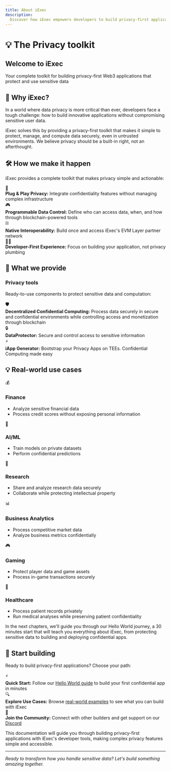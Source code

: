 ```yaml
---
title: About iExec
description:
  Discover how iExec empowers developers to build privacy-first applications
---
```


# 💡 The Privacy toolkit

<div class="bg-gradient-to-r from-[#fcd15a] to-[#ffad4d] rounded-[6px] px-8 pb-4 text-gray-800 max-w-3xl mx-auto mb-6">
  <h2 class="text-2xl font-bold mt-0 !border-none">Welcome to iExec</h2>
  <p>Your complete toolkit for building privacy-first Web3 applications that protect and use sensitive data</p>
</div>

## 🤔 Why iExec?

In a world where data privacy is more critical than ever, developers face a
tough challenge: how to build innovative applications without compromising
sensitive user data.

<div class="bg-gradient-to-r from-purple-400/10 to-purple-400/5 rounded-[6px] p-6 border-l-4 border-fuchsia-700 mb-6">
  <p class="m-0!">iExec solves this by providing a <span class="text-fuchsia-700 font-semibold">privacy-first toolkit</span> that makes it simple to protect, manage, and compute data securely, even in untrusted environments. We believe privacy should be a <span class="text-fuchsia-700 font-semibold">built-in right</span>, not an afterthought.</p>
</div>

## 🛠️ How we make it happen

iExec provides a complete toolkit that makes privacy simple and actionable:

<div class="bg-[var(--vp-c-bg-soft)] rounded-[6px] p-6 mb-6">
  <div class="flex flex-col gap-3">
    <div class="flex items-center gap-3">
      <span class="text-xl">🔌</span>
      <div>
        <strong>Plug & Play Privacy:</strong> Integrate confidentiality features without managing complex infrastructure
      </div>
    </div>
    <div class="flex items-center gap-3">
      <span class="text-xl">🎮</span>
      <div>
        <strong>Programmable Data Control:</strong> Define who can access data, when, and how through blockchain-powered tools
      </div>
    </div>
    <div class="flex items-center gap-3">
      <span class="text-xl">⛓️</span>
      <div>
        <strong>Native Interoperability:</strong> Build once and access iExec's EVM Layer partner network
      </div>
    </div>
    <div class="flex items-center gap-3">
      <span class="text-xl">👨‍💻</span>
      <div>
        <strong>Developer-First Experience:</strong> Focus on building your application, not privacy plumbing
      </div>
    </div>
  </div>
</div>

## 🔧 What we provide

### Privacy tools

Ready-to-use components to protect sensitive data and computation:

<div class="bg-[var(--vp-c-bg-soft)] rounded-[6px] p-6 mb-6">
  <div class="flex flex-col gap-4">
    <div class="flex items-start gap-3">
      <span class="text-xl">🛡️</span>
      <div>
        <strong>Decentralized Confidential Computing:</strong> Process data securely in secure and confidential environments while controlling access and monetization through blockchain
      </div>
    </div>
    <div class="flex items-start gap-3">
      <span class="text-xl">🔒</span>
      <div>
        <strong>DataProtector:</strong> Secure and control access to sensitive information
      </div>
    </div>
    <div class="flex items-start gap-3">
      <span class="text-xl">⚡</span>
      <div>
        <strong>iApp Generator:</strong> Bootstrap your Privacy Apps on TEEs. 
Confidential Computing made easy
      </div>
    </div>
  </div>
</div>

## 💡 Real-world use cases

<div class="grid grid-cols-1 md:grid-cols-2 gap-6 my-6">
  <div class="bg-[var(--vp-c-bg-soft)] rounded-[6px] p-6 flex flex-col gap-2">
    <div class="flex items-baseline gap-2 text-lg">
      <span>💰</span>
      <h3 class="font-semibold !m-0">Finance</h3>
    </div>
    <ul class="list-disc ml-6">
      <li>Analyze sensitive financial data</li>
      <li>Process credit scores without exposing personal information</li>
    </ul>
  </div>

  <div class="bg-[var(--vp-c-bg-soft)] rounded-[6px] p-6 flex flex-col gap-2">
    <div class="flex items-baseline gap-2 text-lg">
      <span>🤖</span>
      <h3 class="font-semibold m-0!">AI/ML</h3>
    </div>
    <ul class="list-disc ml-6">
      <li>Train models on private datasets</li>
      <li>Perform confidential predictions</li>
    </ul>
  </div>

  <div class="bg-[var(--vp-c-bg-soft)] rounded-[6px] p-6 flex flex-col gap-2">
    <div class="flex items-baseline gap-2 text-lg">
      <span>🔬</span>
      <h3 class="font-semibold m-0!">Research</h3>
    </div>
    <ul class="list-disc ml-6">
      <li>Share and analyze research data securely</li>
      <li>Collaborate while protecting intellectual property</li>
    </ul>
  </div>

  <div class="bg-[var(--vp-c-bg-soft)] rounded-[6px] p-6 flex flex-col gap-2">
    <div class="flex items-baseline gap-2 text-lg">
      <span>📊</span>
      <h3 class="font-semibold m-0!">Business Analytics</h3>
    </div>
    <ul class="list-disc ml-6">
      <li>Process competitive market data</li>
      <li>Analyze business metrics confidentially</li>
    </ul>
  </div>

  <div class="bg-[var(--vp-c-bg-soft)] rounded-[6px] p-6 flex flex-col gap-2">
    <div class="flex items-baseline gap-2 text-lg">
      <span>🎮</span>
      <h3 class="font-semibold m-0!">Gaming</h3>
    </div>
    <ul class="list-disc ml-6">
      <li>Protect player data and game assets</li>
      <li>Process in-game transactions securely</li>
    </ul>
  </div>
  <div class="bg-[var(--vp-c-bg-soft)] rounded-[6px] p-6 flex flex-col gap-2">
    <div class="flex items-baseline gap-2 text-lg">
      <span>🏥</span>
      <h3 class="font-semibold m-0!">Healthcare</h3>
    </div>
    <ul class="list-disc ml-6">
      <li>Process patient records privately</li>
      <li>Run medical analyses while preserving patient confidentiality</li>
    </ul>
  </div>
</div>

<div class="bg-gradient-to-r from-green-400/10 to-green-400/5 rounded-[6px] p-6 border-l-4 border-green-600 mb-6">
  <p class="m-0!">In the next chapters, we'll guide you through our <span class="text-green-700 font-semibold">Hello World journey</span>, a 30 minutes start that will teach you everything about iExec, from <span class="text-green-700 font-semibold">protecting sensitive data</span> to <span class="text-green-700 font-semibold">building and deploying confidential apps</span>.</p>
</div>

## 🚀 Start building

Ready to build privacy-first applications? Choose your path:

<div class="bg-[var(--vp-c-bg-soft)] rounded-[6px] p-6 mb-6">
  <div class="flex flex-col gap-4">
    <div class="flex items-start gap-3">
      <span class="text-xl">⚡</span>
      <div>
        <strong>Quick Start:</strong> Follow our <a href="/overview/helloWorld" class="text-fuchsia-700 hover:text-fuchsia-600">Hello World guide</a> to build your first confidential app in minutes
      </div>
    </div>
    <div class="flex items-start gap-3">
      <span class="text-xl">🔍</span>
      <div>
        <strong>Explore Use Cases:</strong> Browse <a href="/overview/use-cases" class="text-fuchsia-700 hover:text-fuchsia-600">real-world examples</a> to see what you can build with iExec
      </div>
    </div>
    <div class="flex items-start gap-3">
      <span class="text-xl">💬</span>
      <div>
        <strong>Join the Community:</strong> Connect with other builders and get support on our <a href="https://discord.gg/9h25DQFSCU" class="text-fuchsia-700 hover:text-fuchsia-600">Discord</a>
      </div>
    </div>
  </div>
</div>

<div class="bg-gradient-to-r from-blue-400/10 to-blue-400/5 rounded-[6px] p-6 border-l-4 border-blue-600 mb-6">
  <p class="m-0!">This documentation will guide you through building <span class="text-blue-700 font-semibold">privacy-first applications</span> with iExec's developer tools, making complex privacy features simple and accessible.</p>
</div>

---

_Ready to transform how you handle sensitive data? Let's build something amazing
together._
